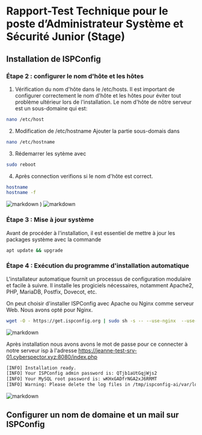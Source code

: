 # Rapport-Test Technique pour le poste d’Administrateur Système et Sécurité Junior (Stage)



## Installation de ISPConfig

### Étape 2 : configurer le nom d'hôte et les hôtes

1. Vérification du nom d'hôte dans le /etc/hosts.
Il est important de configurer correctement le nom d'hôte et les hôtes pour éviter tout problème ultérieur lors de l'installation. Le nom d'hôte de nôtre serveur est un sous-domaine qui est:
```sh
nano /etc/host
```

2. Modification de /etc/hostname
Ajouter la partie sous-domais dans 
```sh
nano /etc/hostname
```

3. Rédemarrer les sytème avec 
```sh
sudo reboot
```

4. Après connection verifions si le nom d'hôte est correct.
```sh
hostname
hostname -f
```
![markdown](https://github.com/jane3d/Test_Jeanne_Aministratrice-Syteme-et-securite/assets/93372228/5e3216b1-a9c5-4db2-a3c4-fb91802797f3)
)
![markdown](https://github.com/jane3d/Test_Jeanne_Aministratrice-Syteme-et-securite/assets/93372228/abbad846-413e-4716-a769-8954ce4010e0)

### Étape 3 : Mise à jour système
Avant de procéder à l'installation, il est essentiel de mettre à jour les packages système avec la commande 
```sh
apt update && upgrade
```

### Étape 4 : Exécution du programme d'installation automatique

L'installateur automatique fournit un processus de configuration modulaire et facile à suivre. Il installe les progiciels nécessaires, notamment Apache2, PHP, MariaDB, Postfix, Dovecot, etc.

On peut choisir d'installer ISPConfig avec Apache ou Nginx comme serveur Web. Nous avons opté pour Nginx.

```sh
wget -O - https://get.ispconfig.org | sudo sh -s -- --use-nginx  --use-php=8.0 --use-ftp-ports=21-22 --lang=en --no-quota --unattended-upgrades
```
![markdown](github.com/jane3d/Test_Jeanne_Aministratrice-Syteme-et-securite/assets/93372228/b7aebc5f-1d8c-4a75-8f14-2d1d9800c458)

Après installation nous avons avons le mot de passe pour ce connecter à notre serveur isp à l'adresse https://jeanne-test-srv-01.cyberspector.xyz:8080/index.php
```sh
[INFO] Installation ready.
[INFO] Your ISPConfig admin password is: QTjb1aUtGqjWjs2
[INFO] Your MySQL root password is: wKHxGADfrNGA2xJ6RRMT
[INFO] Warning: Please delete the log files in /tmp/ispconfig-ai/var/log/setup-* once you don't need them anymore because they contain your passwords!
```
![markdown](https://github.com/jane3d/Test_Jeanne_Aministratrice-Syteme-et-securite/assets/93372228/eac5b661-16c7-45a6-8d05-19bfe29d42db)

## Configurer un nom de domaine et un mail sur ISPConfig
